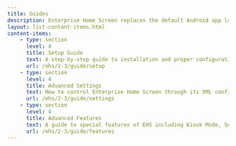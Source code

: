 ```yaml
---
title: Guides
description: Enterprise Home Screen replaces the default Android app launcher and home screen with a secure launcher that's easy to configure and lock down. The following guides provide all the information required to customize this powerful tool for the specific needs of any enterprise or department. 
layout: list-content-items.html
content-items:
    - type: section
      level: 4
      title: Setup Guide
      text: A step-by-step guide to installation and proper configuration of Enterprise Home Screen on a device
      url: /ehs/2-3/guide/setup
    - type: section
      level: 4
      title: Advanced Settings
      text: How to control Enterprise Home Screen through its XML configuration file
      url: /ehs/2-3/guide/settings
    - type: section
      level: 4
      title: Advanced Features
      text: A guide to special features of EHS including Kiosk Mode, Secure Mode and recovery from Lockdown State 
      url: /ehs/2-3/guide/features
---
```



